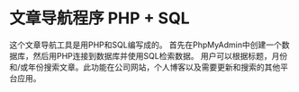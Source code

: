 # 文章导航程序 PHP + SQL

这个文章导航工具是用PHP和SQL编写成的。 首先在PhpMyAdmin中创建一个数据库，然后用PHP连接到数据库并使用SQL检索数据。 用户可以根据标题，月份和/或年份搜索文章。此功能在公司网站，个人博客以及需要更新和搜索的其他平台应用。
